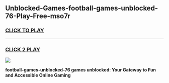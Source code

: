 
## Unblocked-Games-football-games-unblocked-76-Play-Free-mso7r
<h3>
<a href="https://premium76.site?title=football-games-unblocked-76&ref=18A1">CLICK TO PLAY</a></h3>
<hr>

<h3>
<a href="https://premium76.site?title=football-games-unblocked-76&ref=18A1">CLICK 2 PLAY</a>
  
</h3>

<a href="https://premium76.site?title=football-games-unblocked-76&ref=18A1"><img src="https://clearcache.store/games.png"></a>


**football-games-unblocked-76 games unblocked: Your Gateway to Fun and Accessible Online Gaming**
